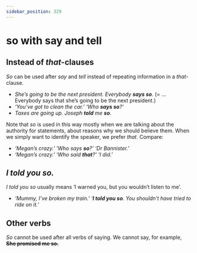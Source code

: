 ```yaml
---
sidebar_position: 329
---
```


# so with say and tell

## Instead of *that*-clauses

*So* can be used after *say* and *tell* instead of repeating information in a *that*\-clause.

- *She’s going to be the next president. Everybody **says so**.* (= … Everybody says that she’s going to be the next president.)
- *‘You’ve got to clean the car.’ ‘Who **says so**?’*
- *Taxes are going up. Joseph **told** me **so**.*

Note that *so* is used in this way mostly when we are talking about the authority for statements, about reasons why we should believe them. When we simply want to identify the speaker, we prefer *that*. Compare:

- *‘Megan’s crazy.’ ‘Who says **so**?’ ‘Dr Bannister.’*
- *‘Megan’s crazy.’ ‘Who said **that**?’ ‘I did.’*

## *I told you so.*

*I told you so* usually means ‘I warned you, but you wouldn’t listen to me’.

- *‘Mummy, I’ve broken my train.’ ‘**I told you so**. You shouldn’t have tried to ride on it.’*

## Other verbs

*So* cannot be used after all verbs of saying. We cannot say, for example, **~~She promised me so.~~**
